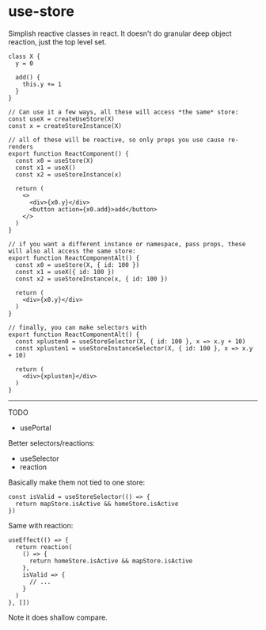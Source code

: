# use-store

Simplish reactive classes in react. It doesn't do granular deep object reaction, just the top level set.

```tsx
class X {
  y = 0

  add() {
    this.y += 1
  }
}

// Can use it a few ways, all these will access *the same* store:
const useX = createUseStore(X)
const x = createStoreInstance(X)

// all of these will be reactive, so only props you use cause re-renders
export function ReactComponent() {
  const x0 = useStore(X)
  const x1 = useX()
  const x2 = useStoreInstance(x)
  
  return (
    <>
      <div>{x0.y}</div>
      <button action={x0.add}>add</button>
    </>
  )
}

// if you want a different instance or namespace, pass props, these will also all access the same store:
export function ReactComponentAlt() {
  const x0 = useStore(X, { id: 100 })
  const x1 = useX({ id: 100 })
  const x2 = useStoreInstance(x, { id: 100 })
  
  return (
    <div>{x0.y}</div>
  )
}

// finally, you can make selectors with
export function ReactComponentAlt() {
  const xplusten0 = useStoreSelector(X, { id: 100 }, x => x.y + 10)
  const xplusten1 = useStoreInstanceSelector(X, { id: 100 }, x => x.y + 10)

  return (
    <div>{xplusten}</div>
  )
}
```

---

TODO

- usePortal


Better selectors/reactions:

- useSelector
- reaction

Basically make them not tied to one store:

```tsx
const isValid = useStoreSelector(() => {
  return mapStore.isActive && homeStore.isActive
})
```

Same with reaction:

```tsx
useEffect(() => {
  return reaction(
    () => {
      return homeStore.isActive && mapStore.isActive
    },
    isValid => {
      // ...
    }
  )
}, [])
```

Note it does shallow compare.
